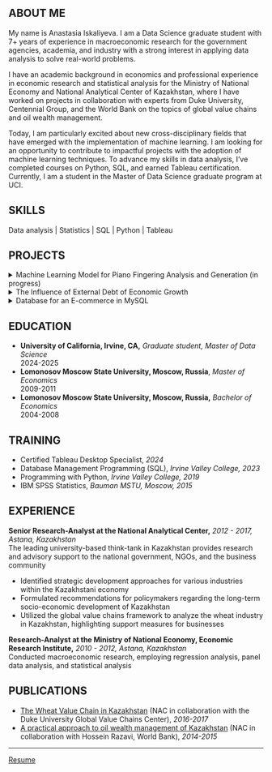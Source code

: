 ## ABOUT ME

My name is Anastasia Iskaliyeva. I am a Data Science graduate student with 7+ years of experience in macroeconomic research for the government agencies, academia, and industry with a strong interest in applying data analysis to solve real-world problems.

I have an academic background in economics and professional experience in economic research and statistical analysis for the Ministry of National Economy and National Analytical Center of Kazakhstan, where I have worked on projects in collaboration with experts from Duke University, Centennial Group, and the World Bank on the topics of global value chains and oil wealth management.

Today, I am particularly excited about new cross-disciplinary fields that have emerged with the implementation of machine learning. I am looking for an opportunity to contribute to impactful projects with the adoption of machine learning techniques. To advance my skills in data analysis, I’ve completed courses on Python, SQL, and earned Tableau certification. Currently, I am a student in the Master of Data Science graduate program at UCI.

## SKILLS

Data analysis | Statistics | SQL | Python | Tableau


## PROJECTS
<details>
  <summary>Machine Learning Model for Piano Fingering Analysis and Generation (in progress)</summary>
<br>
<p>Developed a machine learning model to analyze and generate piano fingering suggestions. Utilizing XML-formatted sheet music with fingering annotations (MusicXML) as training data, the model aims to automatically suggest optimal fingerings for new pieces, enhancing the learning experience for pianists.</p>
</details>

   
<details>
  <summary>The Influence of External Debt of Economic Growth</summary>

<br>
<p>Employed Python to build an economic growth model based on IMF research, utilizing World Bank data. Conducted data analysis, curve fitting, and time series modeling (ARIMAX) to assess the relationship between debt and GDP. Discovered insights into the complex dynamics between debt and economic growth, providing valuable information for policymakers.</p>

More details in [Github repo](https://github.com/Anastasia1707/debt_and_gdp)
</details>

<details>
  <summary>Database for an E-commerce in MySQL</summary>
 
 <br>
 <p>Built a logical diagram for an online store that manages its products, customer interactions, and order fulfillment process. Customers can browse, order, and review products through the company’s website, while the business handles order processing, shipping, and payment management.</p>

  More details in [Github repo](https://github.com/Anastasia1707/MySQL-E-commerce) 
</details>

## EDUCATION
* **University of California, Irvine, CA,** *Graduate student, Master of Data Science*
  <br>2024-2025
* **Lomonosov Moscow State University, Moscow, Russia**, *Master of Economics*
  <br>2009-2011
* **Lomonosov Moscow State University, Moscow, Russia,** *Bachelor of Economics*
  <br>2004-2008

## TRAINING
* Certified Tableau Desktop Specialist, *2024*
*	Database Management Programming (SQL), *Irvine Valley College, 2023*
*	Programming with Python, *Irvine Valley College, 2019*
*	IBM SPSS Statistics, *Bauman MSTU, Moscow, 2015*

## EXPERIENCE
**Senior Research-Analyst at the National Analytical Center,** *2012 - 2017, Astana, Kazakhstan*
<br>The leading university-based think-tank in Kazakhstan provides research and advisory support to the national government, NGOs, and the business community
  * Identified strategic development approaches for various industries within the Kazakhstani economy
  * Formulated recommendations for policymakers regarding the long-term socio-economic development of Kazakhstan
  * Utilized the global value chains framework to analyze the wheat industry in Kazakhstan, highlighting support measures for businesses

**Research-Analyst at the Ministry of National Economy, Economic Research Institute,** *2010 - 2012, Astana, Kazakhstan*
<br>Conducted macroeconomic research, employing regression analysis, panel data analysis, and statistical analysis

## PUBLICATIONS
-	[The Wheat Value Chain in Kazakhstan](https://www.globalvaluechains.org/wp-content/uploads/Wheat-Report-R4-PRINT.pdf) (NAC in collaboration with the Duke University Global Value Chains Center), *2016-2017*
-	[A practical approach to oil wealth management of Kazakhstan](https://www.researchgate.net/publication/272382187_A_practical_approach_to_oil_wealth_management_Application_to_the_case_of_Kazakhstan) (NAC in collaboration with Hossein Razavi, World Bank), *2014-2015*

---
[Resume](https://github.com/Anastasia1707/Anastasia1707.github.io/blob/main/Anastasia_Iskaliyeva_Resume.pdf?raw=true)
